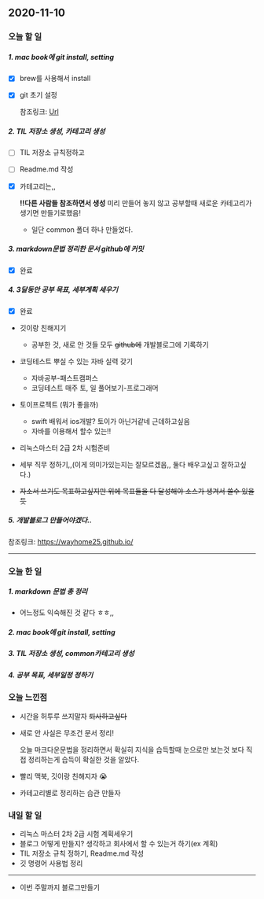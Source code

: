 2020-11-10
--
### 오늘 할 일
##### 1. mac book에 git install, setting

- [x] brew를 사용해서 install

- [x] git 초기 설정

  참조링크: [Url](https://lsjsj92.tistory.com/596)

##### 2. TIL 저장소 생성, 카테고리 생성

- [ ] TIL 저장소 규칙정하고

- [ ] Readme.md 작성

- [x] 카테고리는,, 

  **!!다른 사람들 참조하면서 생성**
  미리 만들어 놓지 않고 공부할때 새로운 카테고리가 생기면 만들기로했음!
  
  * 일단 common 폴더 하나 만들었다.

##### 3. markdown문법 정리한 문서 github에 커밋

- [x] 완료

##### 4. 3달동안 공부 목표, 세부계획 세우기
- [x] 완료

* 깃이랑 친해지기

  * 공부한 것, 새로 안 것들 모두 ~~github에~~ 개발블로그에 기록하기

* 코딩테스트 뿌실 수 있는 자바 실력 갖기

  *  자바공부-패스트캠퍼스
  *  코딩테스트 매주 토, 일 풀어보기-프로그래머

* 토이프로젝트 (뭐가 좋을까) 

  * swift 배워서 ios개발? 토이가 아닌거같네 근데하고싶음 
  * 자바를 이용해서 할수 있는!!

* 리눅스마스터 2급 2차 시험준비

* 세부 직무 정하기,,(이게 의미가있는지는 잘모르겠음,, 둘다 배우고싶고 잘하고싶다.)

* ~~자소서 쓰기도 목표하고싶지만 위에 목표들을 다 달성해야 소스가 생겨서 쓸수 있을듯~~

##### 5. 개발블로그 만들어야겠다..

 참조링크: https://wayhome25.github.io/

***



### 오늘 한 일

##### 1. markdown 문법 총 정리

* 어느정도 익숙해진 것 같다 ㅎㅎ,,
##### 2. mac book에 git install, setting
##### 3. TIL 저장소 생성,  common카테고리 생성
##### 4. 공부 목표, 세부일정 정하기



### 오늘 느낀점

* 시간을 허투루 쓰지말자 ~~퇴사하고싶다~~

* 새로 안 사실은 무조건 문서 정리!

  오늘 마크다운문법을 정리하면서 확실히 지식을 습득할때 눈으로만 보는것 보다 직접 정리하는게 습득이 확실한 것을 알았다.
  
* 빨리 맥북, 깃이랑 친해지자 :sob:

* 카테고리별로 정리하는 습관 만들자

  
### 내일 할 일

* 리눅스 마스터 2차 2급 시험 계획세우기
* 블로그 어떻게 만들지? 생각하고 회사에서 할 수 있는거 하기(ex 계획)
* TIL 저장소 규칙 정하기, Readme.md 작성 
* 깃 명령어 사용법 정리

***
* 이번 주말까지 블로그만들기
